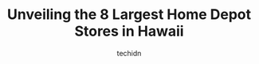 ---
layout: ampstory
image: https://i0.wp.com/paketmu.com/wp-content/uploads/2023/06/the-home-depot-0-in-hawaii-1686371496.jpeg?resize=640,853
author: techidn
featured: false
description: Explore the diverse Home Depot Store scene in Hawaii, home to an incredible selection of 8 establishments catering to every taste. Whether youre in search of iconic favorites or undiscovere
title: Unveiling the 8 Largest Home Depot Stores in Hawaii
cover:
   title: Unveiling the 8 Largest Home Depot Stores in Hawaii
   subtitle: RICKPATE
   background: https://paketmu.com/wp-content/uploads/2023/06/the-home-depot-0-in-hawaii-1686371496.jpeg

pages: 
 - layout: thirds
   top: <h1>#1 The Home Depot</h1>
   bottom: "<p>They got 4 stars ONLY for customer service in the Garden Department; the employee I remembered most, was a beautiful women (brown skin, ethnicity unimportant) with a smil</p>"
   background: https://paketmu.com/wp-content/uploads/2023/06/the-home-depot-1-in-hawaii-1686371497.jpeg
   backgroundblur: true
 - layout: thirds
   top: <h1>#2 The Home Depot</h1>
   bottom: "<p>Home Depot is my one-stop-shop for stuff for cleaning and yard. Well, many other things.Bought a few stuff here. Staff friendly and helpful. They have military discount. </p>"
   background: https://paketmu.com/wp-content/uploads/2023/06/the-home-depot-2-in-hawaii-1686371498.jpeg
   cta:
      link: https://paketmu.com/unveiling-the-8-largest-home-depot-stores-in-hawaii/
      text: Unveiling the 8 Largest Home Depot Stores in Hawaii
 - layout: thirds
   top: <h1>#3 The Home Depot</h1>
   bottom: "<p>I love this store so much. They have everything. Ive stopped in for painting match samples and they have had a 100% match every time; they are incredibly good. The store</p>"
   background: https://paketmu.com/wp-content/uploads/2023/06/the-home-depot-3-in-hawaii-1686371499.jpeg
   cta:
      link: https://paketmu.com/unveiling-the-8-largest-home-depot-stores-in-hawaii/
      text: Unveiling the 8 Largest Home Depot Stores in Hawaii
 - layout: thirds
   top: <h1>#4 The Home Depot</h1>
   bottom: "<p>380 Makaala St, Hilo, HI 96720, United States</p>"
   background: https://images.unsplash.com/photo-1618556658017-fd9c732d1360?ixlib=rb-4.0.3&ixid=MnwxMjA3fDB8MHxwaG90by1wYWdlfHx8fGVufDB8fHx8&auto=format&fit=crop&w=640&h=853&q=80
   cta:
      link: https://paketmu.com/unveiling-the-8-largest-home-depot-stores-in-hawaii/
      text: Unveiling the 8 Largest Home Depot Stores in Hawaii
 - layout: thirds
   top: <h1>#5 The Home Depot</h1>
   bottom: "<p>100 Pakaula St, Kahului, HI 96732, United States</p>"
   background: https://images.unsplash.com/photo-1489694553447-4c9339da310d?ixlib=rb-4.0.3&ixid=MnwxMjA3fDB8MHxwaG90by1wYWdlfHx8fGVufDB8fHx8&auto=format&fit=crop&w=640&h=853&q=80
   cta:
      link: https://paketmu.com/unveiling-the-8-largest-home-depot-stores-in-hawaii/
      text: Unveiling the 8 Largest Home Depot Stores in Hawaii
 - layout: thirds
   top: <h1>#6 The Home Depot</h1>
   bottom: "<p>73-5598 Olowalu St, Kailua-Kona, HI 96740, United States</p>"
   background: https://images.unsplash.com/photo-1541356665065-22676f35dd40?ixlib=rb-4.0.3&ixid=MnwxMjA3fDB8MHxwaG90by1wYWdlfHx8fGVufDB8fHx8&auto=format&fit=crop&w=640&h=853&q=80
   cta:
      link: https://paketmu.com/unveiling-the-8-largest-home-depot-stores-in-hawaii/
      text: Unveiling the 8 Largest Home Depot Stores in Hawaii
 - layout: thirds
   top: <h1>#7 The Home Depot</h1>
   bottom: "<p>4320 Nuhou St, Lihue, HI 96766, United States</p>"
   background: https://images.unsplash.com/photo-1620421680010-0766ff230392?ixlib=rb-4.0.3&ixid=MnwxMjA3fDB8MHxwaG90by1wYWdlfHx8fGVufDB8fHx8&auto=format&fit=crop&w=640&h=853&q=80
   cta:
      link: https://paketmu.com/unveiling-the-8-largest-home-depot-stores-in-hawaii/
      text: Unveiling the 8 Largest Home Depot Stores in Hawaii
 - layout: thirds
   middle: Continue reading...
   background: https://images.unsplash.com/photo-1580610447943-1bfbef5efe07?ixlib=rb-4.0.3&ixid=MnwxMjA3fDB8MHxwaG90by1wYWdlfHx8fGVufDB8fHx8&auto=format&fit=crop&w=640&h=853&q=80
   cta:
      link: https://paketmu.com/unveiling-the-8-largest-home-depot-stores-in-hawaii/
      text: Unveiling the 8 Largest Home Depot Stores in Hawaii
      
---